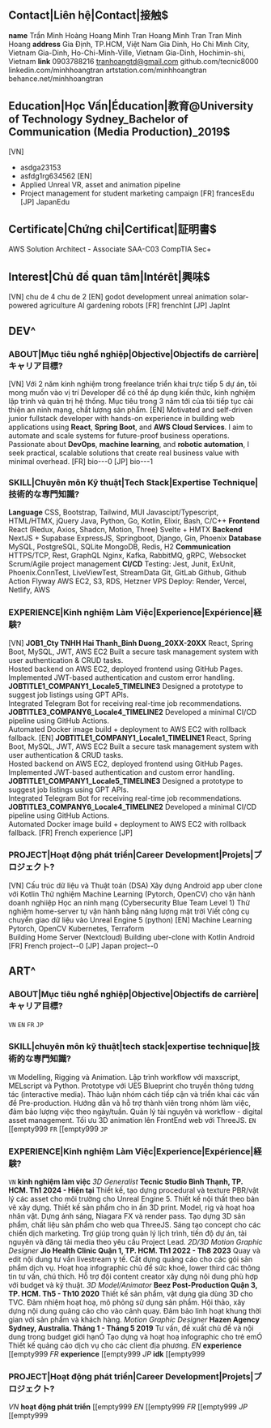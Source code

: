 ## Contact|Liên hệ|Contact|接触$
__name__
Trần Minh Hoàng
Hoang Minh Tran
Hoang Minh Tran
Tran Minh Hoang
__address__
Gia Định, TP.HCM, Việt Nam
Gia Dinh, Ho Chi Minh City, Vietnam
Gia-Dinh, Ho-Chi-Minh-Ville, Vietnam
Gia-Dinh, Hochimin-shi, Vietnam
__link__
0903788216
tranhoangtd@gmail.com
github.com/tecnic8000
linkedin.com/minhhoangtran
artstation.com/minhhoangtran
behance.net/minhhoangtran
## Education|Học Vấn|Éducation|教育@University of Technology Sydney_Bachelor of Communication (Media Production)_2019$
[VN]
- asdga23153
- asfdg1rg634562
[EN]
- Applied Unreal VR, asset and animation pipeline
- Project management for student marketing campaign
[FR]
francesEdu
[JP]
JapanEdu
## Certificate|Chứng chỉ|Certificat|証明書$
AWS Solution Architect - Associate SAA-C03
CompTIA Sec+ 
## Interest|Chủ đề quan tâm|Intérêt|興味$
[VN]
chu de 4
chu de 2
[EN]
godot development
unreal animation
solar-powered agriculture AI
gardening robots
[FR]
frenchInt
[JP]
JapInt
## DEV^
### ABOUT|Mục tiêu nghề nghiệp|Objective|Objectifs de carrière|キャリア目標?
[VN]
Với 2 năm kinh nghiệm trong freelance triển khai trực tiếp 5 dự án, tôi mong muốn vào vị trí Developer để có thể áp dụng kiến thức, kinh nghiệm lập trình và quản trị hệ thống. Mục tiêu trong 3 năm tới của tôi tiếp tục cải thiện an ninh mạng, chất lượng sản phẩm. 
[EN]
Motivated and self-driven junior fullstack developer with hands-on experience in building web applications using **React**, **Spring Boot**, and **AWS Cloud Services**. I aim to automate and scale systems for future-proof business operations. Passionate about **DevOps**, **machine learning**, and **robotic automation**, I seek practical, scalable solutions that create real business value with minimal overhead.
[FR]
bio---0
[JP]
bio---1
### SKILL|Chuyên môn Kỹ thuật|Tech Stack|Expertise Technique|技術的な専門知識?
__Language__
CSS, Bootstrap, Tailwind, MUI
Javascipt/Typescript, HTML/HTMX, jQuery
Java, Python, Go, Kotlin, Elixir, Bash, C/C++
__Frontend__
React (Redux, Axios, Shadcn, Motion, Three)
Svelte + HMTX
__Backend__
NextJS + Supabase
ExpressJS, Springboot, Django, Gin, Phoenix
__Database__
MySQL, PostgreSQL, SQLite
MongoDB, Redis, H2
__Communication__
HTTPS/TCP, Rest, GraphQL
Nginx, Kafka, RabbitMQ, gRPC, Websocket
Scrum/Agile project management
__CI/CD__
Testing: Jest, Junit, ExUnit, Phoenix.ConnTest, LiveViewTest, StreamData
Git, GitLab
Github, Github Action
Flyway
AWS EC2, S3, RDS, Hetzner VPS
Deploy: Render, Vercel, Netlify, AWS
### EXPERIENCE|Kinh nghiệm Làm Việc|Experience|Expérience|経験?
[VN]
__JOB1_Cty TNHH Hai Thanh_Binh Duong_20XX-20XX__
React, Spring Boot, MySQL, JWT, AWS EC2
Built a secure task management system with user authentication & CRUD tasks.  
Hosted backend on AWS EC2, deployed frontend using GitHub Pages.  
Implemented JWT-based authentication and custom error handling.
__JOBTITLE1_COMPANY1_Locale5_TIMELINE3__
Designed a prototype to suggest job listings using GPT APIs.  
Integrated Telegram Bot for receiving real-time job recommendations.
__JOBTITLE3_COMPANY6_Locale4_TIMELINE2__
Developed a minimal CI/CD pipeline using GitHub Actions.  
Automated Docker image build + deployment to AWS EC2 with rollback fallback.
[EN]
__JOBTITLE1_COMPANY1_Locale1_TIMELINE1__
React, Spring Boot, MySQL, JWT, AWS EC2
Built a secure task management system with user authentication & CRUD tasks.  
Hosted backend on AWS EC2, deployed frontend using GitHub Pages.  
Implemented JWT-based authentication and custom error handling.
__JOBTITLE1_COMPANY1_Locale5_TIMELINE3__
Designed a prototype to suggest job listings using GPT APIs.  
Integrated Telegram Bot for receiving real-time job recommendations.
__JOBTITLE3_COMPANY6_Locale4_TIMELINE2__
Developed a minimal CI/CD pipeline using GitHub Actions.  
Automated Docker image build + deployment to AWS EC2 with rollback fallback.
[FR]
French experience
[JP]
### PROJECT|Hoạt động phát triển|Career Development|Projets|プロジェクト?
[VN]
Cấu trúc dữ liệu và Thuật toán (DSA)
Xây dựng Android app uber clone với Kotlin
Thử nghiệm Machine Learning (Pytorch, OpenCV) cho vận hành doanh nghiiệp
Học an ninh mạng (Cybersecurity Blue Team Level 1)
Thử nghiệm home-server tự vận hành bằng năng lượng mặt trời 
Viết công cụ chuyển giao dữ liệu vào Unreal Engine 5 (python)
[EN]
Machine Learning Pytorch, OpenCV
Kubernetes, Terraform  
Building Home Server (Nextcloud) 
Building uber-clone with Kotlin Android
[FR]
French project--0
[JP]
Japan project--0
## ART^
### ABOUT|Mục tiêu nghề nghiệp|Objective|Objectifs de carrière|キャリア目標?
`VN`
`EN`
`FR`
`JP`
### SKILL|chuyên môn kỹ thuật|tech stack|expertise technique|技術的な専門知識?
`VN`
Modelling, Rigging và Animation.
Lập trình workflow với maxscript, MELscript và Python.
Prototype với UE5 Blueprint cho truyền thông tương tác (interactive media).
Thảo luận nhóm cách tiếp cận và triển khai các vấn đề Pre-production.
Hướng dẫn và hỗ trợ thành viên trong nhóm làm việc, đảm bảo lượng việc theo ngày/tuần.
Quản lý tài nguyên và workflow - digital asset management.
Tối ưu 3D animation lên FrontEnd web với ThreeJS.
`EN`
[[empty999
`FR`
[[empty999
`JP`
### EXPERIENCE|Kinh nghiệm Làm Việc|Experience|Expérience|経験?
`VN`
__kinh nghiệm làm việc__
_3D Generalist_
**Tecnic Studio Bình Thạnh, TP. HCM. Th1 2024 - Hiện tại**
Thiết kế, tạo dựng procedural và texture PBR/vật lý các asset cho môi trường cho Unreal Engine 5.
Thiết kế nội thất theo bản vẽ xây dựng.
Thiết kế sản phẩm cho in ấn 3D print.
Model, rig và hoạt hoạ nhân vật.
Dựng ánh sáng, Niagara FX và render pass.
Tạo dựng 3D sản phẩm, chất liệu sản phẩm cho web qua ThreeJS.
Sáng tạo concept cho các chiến dịch marketing.
Trợ giúp trong quản lý lịch trình, tiến độ dự án, tài nguyên và đăng tải media theo yêu cầu Project Lead.
_2D/3D Motion Graphic Designer_
**Jio Health Clinic Quận 1, TP. HCM. Th1 2022 - Th8 2023**
Quay và edit nội dung tư vấn livestream y tế.
Cắt dựng quảng cáo cho các gói sản phẩm dịch vụ.
Hoạt hoạ infographic chủ để sức khoẻ, lower third các thông tin tư vấn, chú thích.
Hỗ trợ đội content creator xây dựng nội dung phù hợp với budget và kỹ thuật.
_3D Model/Animator_
**Beez Post-Production Quận 3, TP. HCM. Th5 - Th10 2020**
Thiết kế sản phẩm, vật dụng gia dùng 3D cho TVC.
Đảm nhiệm hoạt hoạ, mô phỏng sử dụng sản phẩm.
Hội thảo, xây dựng nội dung quảng cáo cho vào cảnh quay.
Đảm bảo linh hoạt khung thời gian với sản phẩm và khách hàng.
_Motion Graphic Designer_
**Hazen Agency Sydney, Australia. Tháng 1 - Tháng 5 2019**
Tư vấn, đề xuất chủ đề và nội dung trong budget giới hạnÓ
Tạo dựng và hoạt hoạ infographic cho trẻ emÓ
Thiết kế quảng cáo dịch vụ cho các client địa phương.
*EN*
__experience__
[[empty999
*FR*
__experience__
[[empty999
*JP*
__idk__
[[empty999
### PROJECT|Hoạt động phát triển|Career Development|Projets|プロジェクト?
*VN*
__hoạt động phát triển__
[[empty999
*EN*
[[empty999
*FR*
[[empty999
*JP*
[[empty999